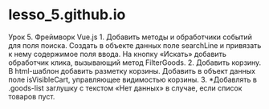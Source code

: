 # lesso_5.github.io
Урок 5. Фреймворк Vue.js 1. Добавить методы и обработчики событий для поля поиска. Создать в объекте данных поле searchLine и привязать к нему содержимое поля ввода. На кнопку «Искать» добавить обработчик клика, вызывающий метод FilterGoods. 2. Добавить корзину. В html-шаблон добавить разметку корзины. Добавить в объект данных поле isVisibleCart, управляющее видимостью корзины. 3. *Добавлять в .goods-list заглушку с текстом «Нет данных» в случае, если список товаров пуст.
